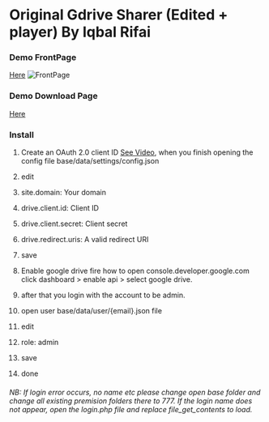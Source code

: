 # Original Gdrive Sharer (Edited + player) By Iqbal Rifai

### Demo FrontPage 
[Here](https://files.0wo.me)
![FrontPage](https://a.safe.moe/inWacrV.png)
### Demo Download Page
[Here](https://files.0wo.me/file/7)
### Install


1. Create an OAuth 2.0 client ID [See Video](https://www.youtube.com/watch?v=o425vQXpigw), when you finish opening the config file base/data/settings/config.json

2. edit

3. site.domain: Your domain
4. drive.client.id: Client ID
5. drive.client.secret: Client secret
6. drive.redirect.uris: A valid redirect URI

7. save

8. Enable google drive fire how to open console.developer.google.com click dashboard > enable api > select google drive.

9. after that you login with the account to be admin. 
10. open user base/data/user/{email}.json file
11. edit
12. role: admin
13. save
14. done

###### NB: If login error occurs, no name etc please change open base folder and change all existing premision folders there to 777. If the login name does not appear, open the login.php file and replace file_get_contents to load.
